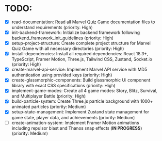 # TODO:

- [x] read-documentation: Read all Marvel Quiz Game documentation files to understand requirements (priority: High)
- [x] init-backend-framework: Initialize backend framework following backend_framework_init_guidelines (priority: High)
- [x] setup-project-structure: Create complete project structure for Marvel Quiz Game with all necessary directories (priority: High)
- [x] install-dependencies: Install all required dependencies: React 18.3+, TypeScript, Framer Motion, Three.js, Tailwind CSS, Zustand, Socket.io (priority: High)
- [x] create-marvel-api-service: Implement Marvel API service with MD5 authentication using provided keys (priority: High)
- [x] create-glassmorphic-components: Build glassmorphic UI component library with exact CSS specifications (priority: High)
- [x] implement-game-modes: Create all 4 game modes: Story, Blitz, Survival, and Multiplayer Battle (priority: High)
- [x] build-particle-system: Create Three.js particle background with 1000+ animated particles (priority: Medium)
- [x] setup-state-management: Implement Zustand state management for game state, player data, and achievements (priority: Medium)
- [ ] create-animation-system: Implement Framer Motion animations including repulsor blast and Thanos snap effects (**IN PROGRESS**) (priority: Medium)
